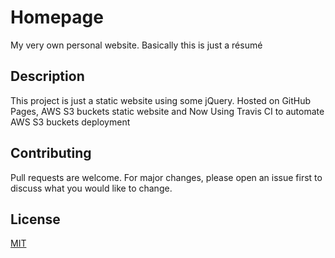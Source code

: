 # Homepage
My very own personal website. Basically this is just a résumé

## Description
This project is just a static website using some jQuery.
Hosted on GitHub Pages, AWS S3 buckets static website and Now
Using Travis CI to automate AWS S3 buckets deployment

## Contributing
Pull requests are welcome. For major changes, please open an issue first to discuss what you would like to change.

## License
[MIT](https://choosealicense.com/licenses/mit/)

